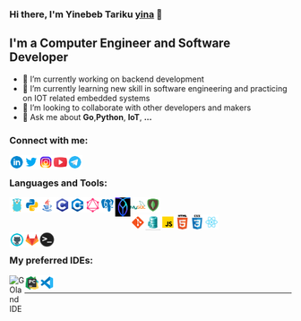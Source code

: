 ### Hi there, I'm Yinebeb Tariku [yina][website] 👋

## I'm a Computer Engineer and Software Developer
- 🔭 I’m currently working on backend development 
- 🌱 I’m currently learning new skill in software engineering and practicing on IOT related embedded systems
- 👯 I’m looking to collaborate with other developers and makers
- 💬 Ask me about **Go**,**Python**, **IoT**, **...**
### Connect with me:

[<img align="left" alt="yina | LinkedIn" width="26px" src="https://raw.githubusercontent.com/Yinebeb-01/Yinebeb-01/main/src/icons8-linkedin-circled.svg" />][linkedin]
[<img align="left" alt="yina | Twitter" width="26px" src="https://raw.githubusercontent.com/Yinebeb-01/Yinebeb-01/main/src/icons8-twitter.svg" />][twitter]
[<img align="left" alt="yina | Instagram" width="26px" src="https://raw.githubusercontent.com/Yinebeb-01/Yinebeb-01/main/src/icons8-instagram.svg" />][instagram]
[<img align="left" alt="yina | YouTube" width="26px" src="https://raw.githubusercontent.com/Yinebeb-01/Yinebeb-01/main/src/icons8-youtube-48.png" />][youtube]
[<img align="left" alt="yina | YouTube" width="26px" src="https://raw.githubusercontent.com/Yinebeb-01/Yinebeb-01/main/src/icons8-telegram-app.svg" />][telegram]
<br/>

### Languages and Tools:
[<img align="left" alt="Golang" width="27px" src="https://raw.githubusercontent.com/Yinebeb-01/Yinebeb-01/main/src/icons8-golang.svg"/>][website]
[<img align="left" alt="Python" width="27px" src="https://raw.githubusercontent.com/Yinebeb-01/Yinebeb-01/main/src/icons8-python.svg"/>][website]
[<img align="left" alt="C" width="27px" src="https://raw.githubusercontent.com/Yinebeb-01/Yinebeb-01/main/src/icons8-java.svg"/>][website]
[<img align="left" alt="C" width="27px" src="https://raw.githubusercontent.com/Yinebeb-01/Yinebeb-01/main/src/icons8-c-programming.svg"/>][website]
[<img align="left" alt="C" width="27px" src="https://raw.githubusercontent.com/Yinebeb-01/Yinebeb-01/main/src/icons8-c++.svg"/>][website]
[<img align="left" alt="C" width="27px" src="https://raw.githubusercontent.com/Yinebeb-01/Yinebeb-01/main/src/icons8-graphql.svg"/>][website]
[<img align="left" alt="C" width="27px" src="https://raw.githubusercontent.com/Yinebeb-01/Yinebeb-01/main/src/icons8-postgresql.svg"/>][website]
[<img align="left" alt="C" width="27px" src="https://raw.githubusercontent.com/Yinebeb-01/Yinebeb-01/main/src/cockroachdb.jpeg"/>][website]
[<img align="left" alt="C" width="27px" src="https://raw.githubusercontent.com/Yinebeb-01/Yinebeb-01/main/src/icons8-mysql-logo.svg"/>][website]
[<img align="left" alt="C" width="27px" src="https://raw.githubusercontent.com/Yinebeb-01/Yinebeb-01/main/src/icons8-mongodb.svg"/>][website]
<br/>

[<img align="left" alt="C" width="27px" src="https://raw.githubusercontent.com/Yinebeb-01/Yinebeb-01/main/src/icons8-git.svg"/>][website]
[<img align="left" alt="C" width="27px" src="https://raw.githubusercontent.com/Yinebeb-01/Yinebeb-01/main/src/sql.jpg"/>][website]
[<img align="left" alt="JavaScript" width="26px" src="https://raw.githubusercontent.com/Yinebeb-01/Yinebeb-01/main/src/icons8-javascript.svg" />][website]
[<img align="left" alt="HTML5" width="26px" src="https://raw.githubusercontent.com/github/explore/80688e429a7d4ef2fca1e82350fe8e3517d3494d/topics/html/html.png" />][website]
[<img align="left" alt="CSS3" width="26px" src="https://raw.githubusercontent.com/github/explore/80688e429a7d4ef2fca1e82350fe8e3517d3494d/topics/css/css.png" />][website]
[<img align="left" alt="React" width="26px" src="https://raw.githubusercontent.com/github/explore/80688e429a7d4ef2fca1e82350fe8e3517d3494d/topics/react/react.png" />][website]
<br/>

[<img align="left" alt="C" width="27px" src="https://raw.githubusercontent.com/Yinebeb-01/Yinebeb-01/main/src/icons8-github.svg"/>][website]
[<img align="left" alt="C" width="27px" src="https://raw.githubusercontent.com/Yinebeb-01/Yinebeb-01/main/src/icons8-gitlab.svg"/>][website]
[<img align="left" alt="Terminal" width="26px" src="https://raw.githubusercontent.com/github/explore/80688e429a7d4ef2fca1e82350fe8e3517d3494d/topics/terminal/terminal.png"/>][website]
<br/>

### My preferred IDEs:
[<img align="left" alt="GOland IDE" width="27px" src="https://camo.githubusercontent.com/d0db72d1498c5aa34ef003bf7ca0c761e314d2fb25c791ac0c9244714cce351e/687474703a2f2f7265736f75726365732e6a6574627261696e732e636f6d2f73746f726167652f70726f64756374732f676f6c616e642f696d672f6d6574612f676f6c616e645f6c6f676f5f333030783330302e706e67"/>][website]
[<img align="left" alt="Pycharm IDE" width="27px" src="https://raw.githubusercontent.com/Yinebeb-01/Yinebeb-01/main/src/icons8-pycharm-48.png"/>][website]
[<img align="left" alt="Visual Studio Code" width="26px" src="https://raw.githubusercontent.com/Yinebeb-01/Yinebeb-01/main/src/icons8-visual-studio-code-2019.svg" />][website]
<br/>

---
[website]:https://https://shop.st-son.com/
[twitter]: https://twitter.com/Sil_enat/
[youtube]: https://www.youtube.com/@yinebebtariku1617/
[instagram]: https://www.instagram.com/yina_st_son/
[linkedin]: https://www.linkedin.com/in/yinebeb-tariku-4859361a2/
[telegram]:https://www.t.me/stson_ece/

